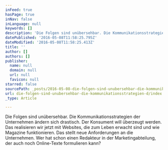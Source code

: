 ```yaml
---
inFeed: true
hasPage: true
inNav: false
inLanguage: null
keywords: []
description: 'Die Folgen sind unübersehbar. Die Kommunikationsstrategien der Unternehmen ändern sich drastisch. Der Konsument will überzeugt werden. Das realisieren wir jetzt mit Websites, die zum Leben erwacht sind und wie Magazine funktionieren. Das stellt neue Anforderungen an die Unternehmen. Wer hat schon einen Redakteur in der Marketingabteilung, der auch noch Online-Texte formulieren kann?'
datePublished: '2016-05-08T11:58:25.795Z'
dateModified: '2016-05-08T11:58:25.413Z'
title: ''
author: []
authors: []
publisher:
  name: null
  domain: null
  url: null
  favicon: null
starred: false
sourcePath: _posts/2016-05-08-die-folgen-sind-unubersehbar-die-kommunikationsstrategien-d.md
url: die-folgen-sind-unubersehbar-die-kommunikationsstrategien-d/index.html
_type: Article

---
```

Die Folgen sind unübersehbar. Die Kommunikationsstrategien der Unternehmen ändern sich drastisch. Der Konsument will überzeugt werden. Das realisieren wir jetzt mit Websites, die zum Leben erwacht sind und wie Magazine funktionieren. Das stellt neue Anforderungen an die Unternehmen. Wer hat schon einen Redakteur in der Marketingabteilung, der auch noch Online-Texte formulieren kann?